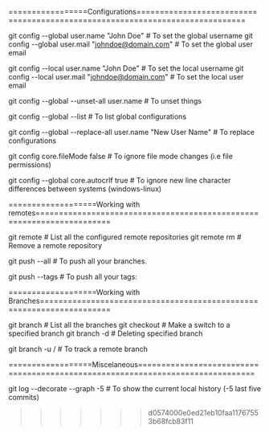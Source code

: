 =================Configurations=============================================================================

git config --global user.name "John Doe"  # To set the global username
git config --global user.mail "johndoe@domain.com"  # To set the global user email

git config --local user.name "John Doe"  # To set the local username
git config --local user.mail "johndoe@domain.com"  # To set the local user email

git config --global --unset-all user.name  # To unset things

git config --global --list  # To list global configurations

git config --global --replace-all user.name "New User Name"  # To replace configurations

git config core.fileMode false  # To ignore file mode changes (i.e file permissions)

git config --global core.autocrlf true  # To ignore new line character differences between systems (windows-linux)

===================Working with remotes======================================================================

git remote  # List all the configured remote repositories
git remote rm <remote>  # Remove a remote repository

git push <remote> --all # To push all your branches.

git push <remote> --tags # To push all your tags:

===================Working with Branches=====================================================================

git branch  # List all the branches
git checkout <branch>  # Make a switch to a specified branch
git branch -d <branch>  # Deleting specified branch

git branch -u <remote>/<branch> # To track a remote branch

==================Miscelaneous===============================================================================

git log --decorate --graph -5   # To show the current local history (-5 last five commits)


>>>>>>> d0574000e0ed21eb10faa11767553b68fcb83f11

